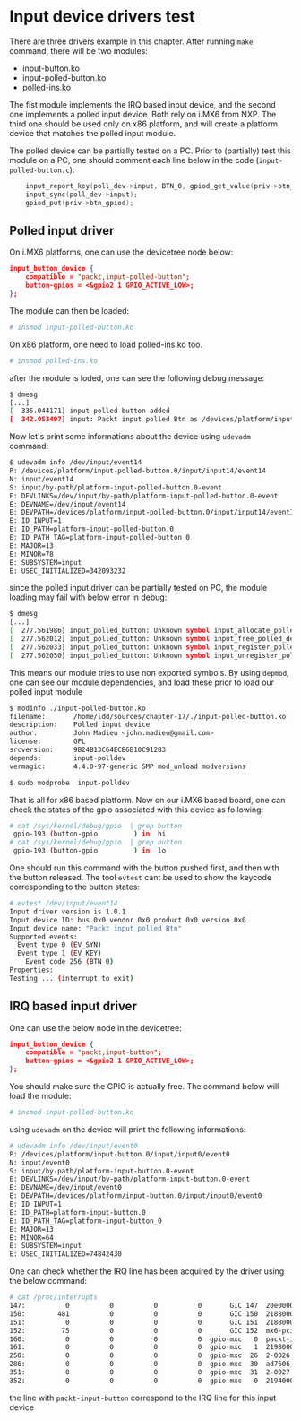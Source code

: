 # Input device drivers test

There are three drivers example in this chapter. After running `make` command,
there will be two modules:

* input-button.ko
* input-polled-button.ko
* polled-ins.ko

The fist module implements the IRQ based input device, and the second one
implements a polled input device. Both rely on i.MX6 from NXP. The third one
should be used only on x86 platform, and will create a platform device that
matches the polled input module.

The polled device can be partially tested on a PC. Prior to (partially) test
this module on a PC, one should comment each line below in the code
(`input-polled-button.c`):

```c
    input_report_key(poll_dev->input, BTN_0, gpiod_get_value(priv->btn_gpiod) & 1);
    input_sync(poll_dev->input);
    gpiod_put(priv->btn_gpiod);
```

## Polled input driver

On i.MX6 platforms, one can use the devicetree node below:

```json
input_button_device {
    compatible = "packt,input-polled-button";
    button-gpios = <&gpio2 1 GPIO_ACTIVE_LOW>;
};
```
The module can then be loaded:

```bash
# insmod input-polled-button.ko
```
On x86 platform, one need to load polled-ins.ko too.

```bash
# insmod polled-ins.ko
```

after the module is loded, one can see the following debug message:

```bash
$ dmesg
[...]
[  335.044171] input-polled-button added
[  342.053497] input: Packt input polled Btn as /devices/platform/input-polled-button.0/input/input14
```

Now let's print some informations about the device using `udevadm` command:

```bash
$ udevadm info /dev/input/event14
P: /devices/platform/input-polled-button.0/input/input14/event14
N: input/event14
S: input/by-path/platform-input-polled-button.0-event
E: DEVLINKS=/dev/input/by-path/platform-input-polled-button.0-event
E: DEVNAME=/dev/input/event14
E: DEVPATH=/devices/platform/input-polled-button.0/input/input14/event14
E: ID_INPUT=1
E: ID_PATH=platform-input-polled-button.0
E: ID_PATH_TAG=platform-input-polled-button_0
E: MAJOR=13
E: MINOR=78
E: SUBSYSTEM=input
E: USEC_INITIALIZED=342093232
```

since the polled input driver can be partially tested on PC, the module loading
may fail with below error in debug:

```bash
$ dmesg
[...]
[  277.561986] input_polled_button: Unknown symbol input_allocate_polled_device (err 0)
[  277.562012] input_polled_button: Unknown symbol input_free_polled_device (err 0)
[  277.562033] input_polled_button: Unknown symbol input_register_polled_device (err 0)
[  277.562050] input_polled_button: Unknown symbol input_unregister_polled_device (err 0)
```

This means our module tries to use non exported symbols. By using `depmod`,
one can see our module dependencies, and load these prior to load our polled
input module

```bash
$ modinfo ./input-polled-button.ko 
filename:       /home/ldd/sources/chapter-17/./input-polled-button.ko
description:    Polled input device
author:         John Madieu <john.madieu@gmail.com>
license:        GPL
srcversion:     9B24B13C64ECB6B10C912B3
depends:        input-polldev
vermagic:       4.4.0-97-generic SMP mod_unload modversions 

$ sudo modprobe  input-polldev 
```
That is all for x86 based platform. Now on our i.MX6 based board, one can check
the states of the gpio associated with this device as following:

```bash
# cat /sys/kernel/debug/gpio  | grep button
 gpio-193 (button-gpio         ) in  hi
# cat /sys/kernel/debug/gpio  | grep button
 gpio-193 (button-gpio         ) in  lo
```

One should run this command with the button pushed first, and then with the
button released. The tool `evtest` cant be used to show the keycode
corresponding to the button states:

```bash
# evtest /dev/input/event14 
Input driver version is 1.0.1
Input device ID: bus 0x0 vendor 0x0 product 0x0 version 0x0
Input device name: "Packt input polled Btn"
Supported events:
  Event type 0 (EV_SYN)
  Event type 1 (EV_KEY)
    Event code 256 (BTN_0)
Properties:
Testing ... (interrupt to exit)

```

## IRQ based input driver

One can use the below node in the devicetree:

```json
input_button_device {
    compatible = "packt,input-button";
    button-gpios = <&gpio2 1 GPIO_ACTIVE_LOW>;
};
```
You should make sure the GPIO is actually free. The command below will load the
module:

```bash
# insmod input-polled-button.ko
```

using `udevadm` on the device will print the following informations:

```bash
# udevadm info /dev/input/event0 
P: /devices/platform/input-button.0/input/input0/event0
N: input/event0
S: input/by-path/platform-input-button.0-event
E: DEVLINKS=/dev/input/by-path/platform-input-button.0-event
E: DEVNAME=/dev/input/event0
E: DEVPATH=/devices/platform/input-button.0/input/input0/event0
E: ID_INPUT=1
E: ID_PATH=platform-input-button.0
E: ID_PATH_TAG=platform-input-button_0
E: MAJOR=13
E: MINOR=64
E: SUBSYSTEM=input
E: USEC_INITIALIZED=74842430
```

One can check whether the IRQ line has been acquired by the driver using the
below command:

```bash
# cat /proc/interrupts
147:          0          0          0          0       GIC 147  20e0000.hdmi_video
150:        481          0          0          0       GIC 150  2188000.ethernet
151:          0          0          0          0       GIC 151  2188000.ethernet
152:         75          0          0          0       GIC 152  mx6-pcie-msi
160:          0          0          0          0  gpio-mxc   0  packt-input-button
161:          0          0          0          0  gpio-mxc   1  2198000.usdhc cd
250:          0          0          0          0  gpio-mxc  26  2-0026
286:          0          0          0          0  gpio-mxc  30  ad7606, ad7606, ad7606
351:          0          0          0          0  gpio-mxc  31  2-0027
352:          0          0          0          0  gpio-mxc   0  2194000.usdhc cd
```

the line with `packt-input-button` correspond to the IRQ line for this input device
